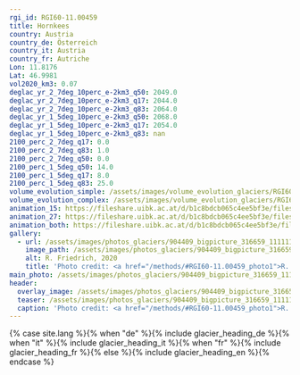 ```yaml
---
rgi_id: RGI60-11.00459
title: Hornkees
country: Austria
country_de: Österreich
country_it: Austria
country_fr: Autriche
Lon: 11.8176
Lat: 46.9981
vol2020_km3: 0.07
deglac_yr_2_7deg_10perc_e-2km3_q50: 2049.0
deglac_yr_2_7deg_10perc_e-2km3_q17: 2044.0
deglac_yr_2_7deg_10perc_e-2km3_q83: 2064.0
deglac_yr_1_5deg_10perc_e-2km3_q50: 2068.0
deglac_yr_1_5deg_10perc_e-2km3_q17: 2054.0
deglac_yr_1_5deg_10perc_e-2km3_q83: nan
2100_perc_2_7deg_q17: 0.0
2100_perc_2_7deg_q83: 1.0
2100_perc_2_7deg_q50: 0.0
2100_perc_1_5deg_q50: 14.0
2100_perc_1_5deg_q17: 8.0
2100_perc_1_5deg_q83: 25.0
volume_evolution_simple: /assets/images/volume_evolution_glaciers/RGI60-11.00459_simple_en.png
volume_evolution_complex: /assets/images/volume_evolution_glaciers/RGI60-11.00459_complex_en.png
animation_15: https://fileshare.uibk.ac.at/d/b1c8bdcb065c4ee5bf3e/files/?p=%2FRGI60-11.00459_%2B1.5%C2%B0C.mp4&dl=1
animation_27: https://fileshare.uibk.ac.at/d/b1c8bdcb065c4ee5bf3e/files/?p=%2FRGI60-11.00459_%2B2.7%C2%B0C.mp4&dl=1
animation_both: https://fileshare.uibk.ac.at/d/b1c8bdcb065c4ee5bf3e/files/?p=%2FRGI60-11.00459_both.mp4&dl=1
gallery:
  - url: /assets/images/photos_glaciers/904409_bigpicture_316659_11111111.jpg
    image_path: /assets/images/photos_glaciers/904409_bigpicture_316659_11111111.jpg
    alt: R. Friedrich, 2020
    title: 'Photo credit: <a href="/methods/#RGI60-11.00459_photo1">R. Friedrich, 2020</a>'
main_photo: /assets/images/photos_glaciers/904409_bigpicture_316659_11111111.jpg
header:
  overlay_image: /assets/images/photos_glaciers/904409_bigpicture_316659_11111111.jpg
  teaser: /assets/images/photos_glaciers/904409_bigpicture_316659_11111111.jpg
  caption: 'Photo credit: <a href="/methods/#RGI60-11.00459_photo1">R. Friedrich, 2020</a>'
---
```

{% case site.lang %}{% when "de" %}{% include glacier_heading_de %}{% when "it" %}{% include glacier_heading_it %}{% when "fr" %}{% include glacier_heading_fr %}{% else %}{% include glacier_heading_en %}{% endcase %}